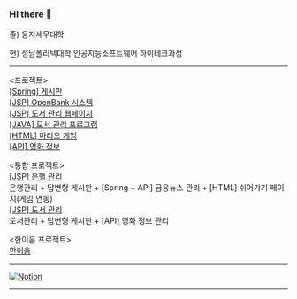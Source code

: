 ### Hi there 👋

졸) 웅지세무대학

현) 성남폴리텍대학 인공지능소프트웨어 하이테크과정

<hr>

<프로젝트> <br>
<a href="https://github.com/juyub/JooBoard">[Spring] 게시판</a> <br>
<a href="https://github.com/juyub/JooBank">[JSP] OpenBank 시스템</a> <br>
<a href="https://github.com/juyub/JooLib">[JSP] 도서 관리 웹페이지</a> <br>
<a href="https://github.com/juyub/BookM_TTT">[JAVA] 도서 관리 프로그램</a> <br>
<a href="https://github.com/juyub/web-basic">[HTML] 마리오 게임</a> <br>
<a href="https://github.com/juyub/movieInfo">[API] 영화 정보</a>

<통합 프로젝트> <br>
<a href="https://github.com/juyub/tp-JooBank">[JSP] 은행 관리</a> <br>
 은행관리 + 답변형 게시판 + [Spring + API] 금융뉴스 관리 + [HTML] 쉬어가기 페이지(게임 연동) <br>
<a href="https://github.com/juyub/tp-JooLibT">[JSP] 도서 관리</a> <br>
 도서관리 + 답변형 게시판 + [API] 영화 정보 관리 <br>

<한이음 프로젝트><br>
<a href="https://github.com/juyub/jy_hanium">한이음</a>

<hr>

<a href="https://helpful-budget-5ec.notion.site/6281a7bdbc704edfb1dfb05dd78ddb2c" target="blank">![Notion](https://img.shields.io/badge/Notion-%23000000.svg?style=for-the-badge&logo=notion&logoColor=white)</a>

<hr>



<!--
<a href="https://juyub.github.io/web-basic/Mario/mario.html" target="blank">마리오게임</a>

<!--
**juyub/juyub** is a ✨ _special_ ✨ repository because its `README.md` (this file) appears on your GitHub profile.

Here are some ideas to get you started:

- 🔭 I’m currently working on ...
- 🌱 I’m currently learning ...
- 👯 I’m looking to collaborate on ...
- 🤔 I’m looking for help with ...
- 💬 Ask me about ...
- 📫 How to reach me: ...
- 😄 Pronouns: ...
- ⚡ Fun fact: ...
-->
